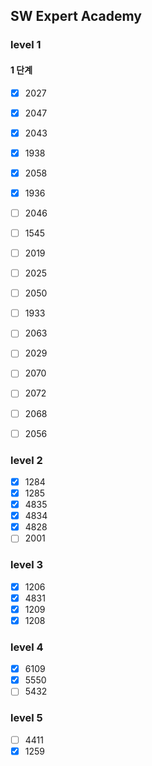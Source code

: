 ## SW Expert Academy
### level 1
#### 1 단계
- [x] 2027
- [x] 2047
- [x] 2043
- [x] 1938
- [x] 2058
- [x] 1936
- [ ] 2046
- [ ] 1545
- [ ] 2019
- [ ] 2025
- [ ] 2050
- [ ] 1933
- [ ] 2063

- [ ] 2029
- [ ] 2070
- [ ] 2072
- [ ] 2068
- [ ] 2056

### level 2
- [x] 1284
- [x] 1285
- [x] 4835
- [x] 4834
- [x] 4828
- [ ] 2001

### level 3
- [x] 1206
- [x] 4831
- [x] 1209
- [x] 1208

### level 4
- [x] 6109
- [x] 5550
- [ ] 5432

### level 5
- [ ] 4411
- [x] 1259